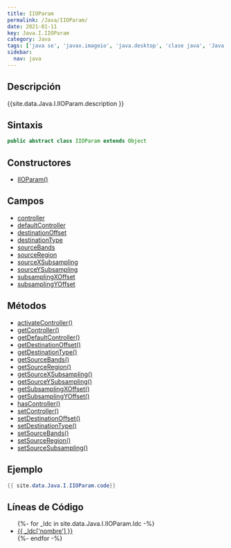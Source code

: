 ```yaml
---
title: IIOParam
permalink: /Java/IIOParam/
date: 2021-01-11
key: Java.I.IIOParam
category: Java
tags: ['java se', 'javax.imageio', 'java.desktop', 'clase java', 'Java 1.0']
sidebar: 
  nav: java
---
```


## Descripción
{{site.data.Java.I.IIOParam.description }}

## Sintaxis
~~~java
public abstract class IIOParam extends Object
~~~

## Constructores
* [IIOParam()](/Java/IIOParam/IIOParam/)

## Campos
* [controller](/Java/IIOParam/controller/)
* [defaultController](/Java/IIOParam/defaultController/)
* [destinationOffset](/Java/IIOParam/destinationOffset/)
* [destinationType](/Java/IIOParam/destinationType/)
* [sourceBands](/Java/IIOParam/sourceBands/)
* [sourceRegion](/Java/IIOParam/sourceRegion/)
* [sourceXSubsampling](/Java/IIOParam/sourceXSubsampling/)
* [sourceYSubsampling](/Java/IIOParam/sourceYSubsampling/)
* [subsamplingXOffset](/Java/IIOParam/subsamplingXOffset/)
* [subsamplingYOffset](/Java/IIOParam/subsamplingYOffset/)

## Métodos
* [activateController()](/Java/IIOParam/activateController/)
* [getController()](/Java/IIOParam/getController/)
* [getDefaultController()](/Java/IIOParam/getDefaultController/)
* [getDestinationOffset()](/Java/IIOParam/getDestinationOffset/)
* [getDestinationType()](/Java/IIOParam/getDestinationType/)
* [getSourceBands()](/Java/IIOParam/getSourceBands/)
* [getSourceRegion()](/Java/IIOParam/getSourceRegion/)
* [getSourceXSubsampling()](/Java/IIOParam/getSourceXSubsampling/)
* [getSourceYSubsampling()](/Java/IIOParam/getSourceYSubsampling/)
* [getSubsamplingXOffset()](/Java/IIOParam/getSubsamplingXOffset/)
* [getSubsamplingYOffset()](/Java/IIOParam/getSubsamplingYOffset/)
* [hasController()](/Java/IIOParam/hasController/)
* [setController()](/Java/IIOParam/setController/)
* [setDestinationOffset()](/Java/IIOParam/setDestinationOffset/)
* [setDestinationType()](/Java/IIOParam/setDestinationType/)
* [setSourceBands()](/Java/IIOParam/setSourceBands/)
* [setSourceRegion()](/Java/IIOParam/setSourceRegion/)
* [setSourceSubsampling()](/Java/IIOParam/setSourceSubsampling/)

## Ejemplo
~~~java
{{ site.data.Java.I.IIOParam.code}}
~~~

## Líneas de Código
<ul>
{%- for _ldc in site.data.Java.I.IIOParam.ldc -%}
   <li>
       <a href="{{_ldc['url'] }}">{{ _ldc['nombre'] }}</a>
   </li>
{%- endfor -%}
</ul>
